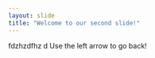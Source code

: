 ```yaml
--- 
layout: slide 
title: "Welcome to our second slide!" 
--- 
```

fdzhzdfhz d
Use the left arrow to go back!
